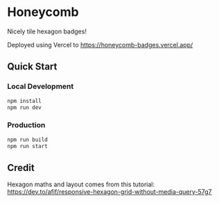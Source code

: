 # Honeycomb

Nicely tile hexagon badges!

Deployed using Vercel to https://honeycomb-badges.vercel.app/

## Quick Start

### Local Development

```bash
npm install
npm run dev
```

### Production
```bash
npm run build
npm run start
```

## Credit

Hexagon maths and layout comes from this tutorial: https://dev.to/afif/responsive-hexagon-grid-without-media-query-57g7
